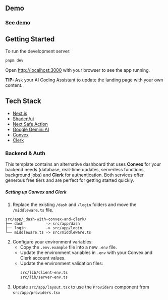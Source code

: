 ## Demo

### [See demo](https://nextjs-template-eight-plum.vercel.app/)

## Getting Started

To run the development server:

```bash
pnpm dev
```

Open [http://localhost:3000](http://localhost:3000) with your browser to see the app running.

**TIP:** Ask your AI Coding Assistant to update the landing page with your own content.

## Tech Stack

- [Next.js](https://github.com/vercel/next.js/)
- [Shadcn/ui](https://ui.shadcn.com/)
- [Next Safe Action](https://github.com/TheEdoRan/next-safe-action)
- [Google Gemini AI](https://github.com/googleapis/js-genai)
- [Convex](https://convex.dev/)
- [Clerk](https://clerk.com/)

### Backend & Auth

This template contains an alternative dashboard that uses **Convex** for your backend needs (database, real-time updates, serverless functions, background jobs) and **Clerk** for authentication. Both services offer generous free tiers and are perfect for getting started quickly.

##### Setting up Convex and Clerk

1. Replace the existing `/dash` and `/login` folders and move the `/middleware.ts` file.

```
src/app/_dash-with-convex-and-clerk/
├── dash          -> src/app/dash
├── login         -> src/app/login
└── middleware.ts -> src/middleware.ts
```

2. Configure your environment variables:
   - Copy the `.env.example` file into a new `.env` file.
   - Update the environment variables in `.env` with your Convex and Clerk account values.
   - Update the environment validation files:
     ```bash
     src/lib/client-env.ts
     src/lib/server-env.ts
     ```
3. Update `src/app/layout.tsx` to use the `Providers` component from `src/app/providers.tsx`
